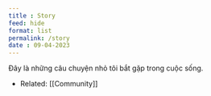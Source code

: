 ```yaml
---
title : Story
feed: hide
format: list
permalink: /story
date : 09-04-2023
---
```


Đây là những câu chuyện nhỏ tôi bắt gặp trong cuộc sống.

- Related: [[Community]]

